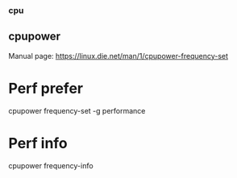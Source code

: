 ### cpu
## cpupower
Manual page: https://linux.die.net/man/1/cpupower-frequency-set
# Perf prefer
cpupower frequency-set -g performance
# Perf info
cpupower frequency-info
